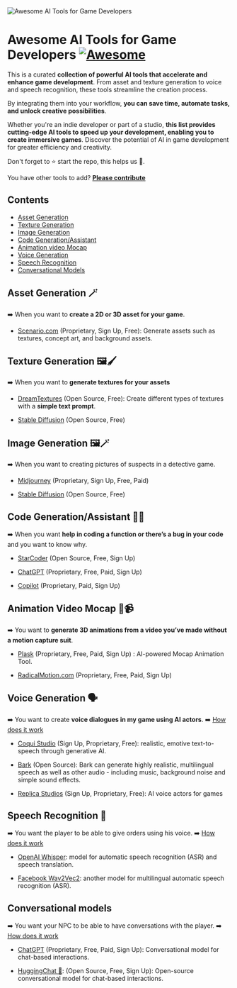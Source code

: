 <img src="./assets/img/cover.jpg" alt="Awesome AI Tools for Game Developers"/>

# Awesome AI Tools for Game Developers [![Awesome](https://awesome.re/badge.svg)](https://awesome.re)

This is a curated **collection of powerful AI tools that accelerate and enhance game development**. From asset and texture generation to voice and speech recognition, these tools streamline the creation process. 

By integrating them into your workflow, **you can save time, automate tasks, and unlock creative possibilities**. 

Whether you're an indie developer or part of a studio, **this list provides cutting-edge AI tools to speed up your development, enabling you to create immersive games**. Discover the potential of AI in game development for greater efficiency and creativity.

Don't forget to ⭐ start the repo, this helps us 🤗.

You have other tools to add? **[Please contribute](https://github.com/simoninithomas/awesome-ai-tools-for-game-dev/pulls)**

## Contents
- [Asset Generation](#asset-generation-)
- [Texture Generation](#texture-generation-)
- [Image Generation](#image-generation-)
- [Code Generation/Assistant](#code-generationassistant-)
- [Animation video Mocap](#animation-video-mocap-)
- [Voice Generation](#voice-generation-%EF%B8%8F)
- [Speech Recognition](#speech-recognition-)
- [Conversational Models](#conversational-models)

## Asset Generation 🪄
➡️ When you want to **create a 2D or 3D asset for your game**.

- [Scenario.com](https://www.scenario.com/) (Proprietary, Sign Up, Free): Generate assets such as textures, concept art, and background assets.

## Texture Generation 🖼️🖌️
➡️ When you want to **generate textures for your assets**

- [DreamTextures](https://github.com/carson-katri/dream-textures) (Open Source, Free): Create different types of textures with a **simple text prompt**.

- [Stable Diffusion](https://huggingface.co/spaces/stabilityai/stable-diffusion) (Open Source, Free)

## Image Generation 🖼️🪄
➡️ When you want to creating pictures of suspects in a detective game.

- [Midjourney](https://www.midjourney.com/home/) (Proprietary, Sign Up, Free, Paid)

- [Stable Diffusion](https://huggingface.co/spaces/stabilityai/stable-diffusion) (Open Source, Free)

## Code Generation/Assistant 👩‍💻
➡️ When you want **help in coding a function or there’s a bug in your code** and you want to know why.


- [StarCoder](https://huggingface.co/bigcode/starcoder) (Open Source, Free, Sign Up)

- [ChatGPT](https://chat.openai.com/) (Proprietary, Free, Paid,  Sign Up)

- [Copilot](https://github.com/features/copilot) (Proprietary, Paid,  Sign Up)


## Animation Video Mocap 💃📹
➡️ You want to **generate 3D animations from a video you’ve made without a motion capture suit**.

- [Plask](https://motion.plask.ai/) (Proprietary, Free, Paid,  Sign Up) : AI-powered Mocap
Animation Tool.

- [RadicalMotion.com](https://radicalmotion.com/) (Proprietary, Free, Paid,  Sign Up)


## Voice Generation 🗣️
➡️ You want to create **voice dialogues in my game using AI actors**.
➡️ [How does it work](https://huggingface.co/tasks/text-to-speech)


- [Coqui Studio](https://coqui.ai/) (Sign Up, Proprietary, Free): realistic, emotive text-to-speech through generative AI.

- [Bark](https://github.com/suno-ai/bark) (Open Source): Bark can generate highly realistic, multilingual speech as well as other audio - including music, background noise and simple sound effects. 

- [Replica Studios](https://replicastudios.com/) (Sign Up, Proprietary, Free): AI voice actors for games

## Speech Recognition 💬
➡️ You want the player to be able to give orders using his voice.
➡️ [How does it work](https://huggingface.co/tasks/automatic-speech-recognition)

- [OpenAI Whisper](https://huggingface.co/openai/whisper-base): model for automatic speech recognition (ASR) and speech translation.

- [Facebook Wav2Vec2](https://huggingface.co/facebook/wav2vec2-large-xlsr-53): another model for multilingual automatic speech recognition (ASR).

## Conversational models
➡️ You want your NPC to be able to have conversations with the player.
➡️ [How does it work](https://huggingface.co/tasks/conversational)

- [ChatGPT](https://chat.openai.com/) (Proprietary, Free, Paid, Sign Up): Conversational model for chat-based interactions.

- [HuggingChat 🤗](https://huggingface.co/chat/): (Open Source, Free, Sign Up): Open-source conversational model for chat-based interactions.

